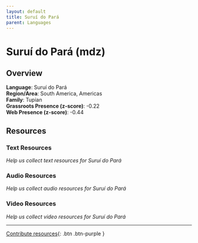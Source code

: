 ```yaml
---
layout: default
title: Suruí do Pará
parent: Languages
---
```


# Suruí do Pará (mdz)

## Overview

**Language**: Suruí do Pará  
**Region/Area**: South America, Americas  
**Family**: Tupian  
**Grassroots Presence (z-score)**: -0.22  
**Web Presence (z-score)**: -0.44  

## Resources

### Text Resources
*Help us collect text resources for Suruí do Pará*

### Audio Resources
*Help us collect audio resources for Suruí do Pará*

### Video Resources
*Help us collect video resources for Suruí do Pará*

---

[Contribute resources](https://forms.office.com/e/1SfLJx3u1r){: .btn .btn-purple }
